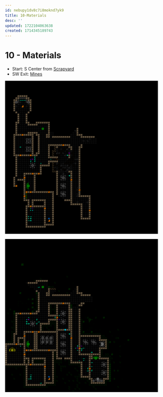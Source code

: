 ```yaml
---
id: nebupy1dv8c7i8moknd7yk9
title: 10-Materials
desc: ''
updated: 1722104063638
created: 1714345189743
---
```


# 10 - Materials

- Start: S Center from [Scrapyard](seed.FlakSchematicShockpuncher.11-Scrapyard)
- SW Exit: [Mines](seed.FlakSchematicShockpuncher.Mines)

![](assets/images/FlakSchematicShockpuncher_-10_Materials_mapturn_279.png)

![](assets/images/FlakSchematicShockpuncher_-10_Materials_mapturn_760.png)
